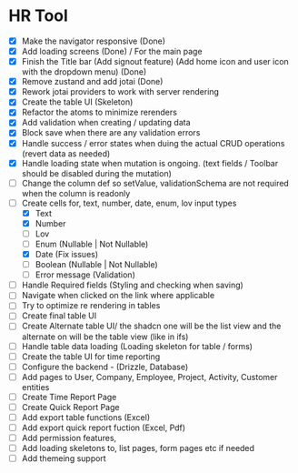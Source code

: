 # HR Tool

- [x] Make the navigator responsive (Done)
- [x] Add loading screens (Done) / For the main page
- [x] Finish the Title bar (Add signout feature) (Add home icon and user icon with the dropdown menu) (Done)
- [x] Remove zustand and add jotai (Done)
- [x] Rework jotai providers to work with server rendering
- [x] Create the table UI (Skeleton)
- [x] Refactor the atoms to minimize rerenders
- [x] Add validation when creating / updating data
- [x] Block save when there are any validation errors
- [x] Handle success / error states when duing the actual CRUD operations (revert data as needed)
- [x] Handle loading state when mutation is ongoing. (text fields / Toolbar should be disabled during the mutation)
- [ ] Change the column def so setValue, validationSchema are not required when the column is readonly
- [ ] Create cells for, text, number, date, enum, lov input types
  - [x] Text
  - [x] Number
  - [ ] Lov
  - [ ] Enum (Nullable | Not Nullable)
  - [x] Date (Fix issues)
  - [ ] Boolean (Nullable | Not Nullable)
  - [ ] Error message (Validation)
- [ ] Handle Required fields (Styling and checking when saving)
- [ ] Navigate when clicked on the link where applicable 
- [ ] Try to optimize re rendering in tables
- [ ] Create final table UI
- [ ] Create Alternate table UI/ the shadcn one will be the list view and the alternate on will be the table view (like in ifs)
- [ ] Handle table data loading (Loading skeleton for table / forms)
- [ ] Create the table UI for time reporting
- [ ] Configure the backend - (Drizzle, Database)
- [ ] Add pages to User, Company, Employee, Project, Activity, Customer entities
- [ ] Create Time Report Page
- [ ] Create Quick Report Page
- [ ] Add export table functions (Excel)
- [ ] Add export quick report fuction (Excel, Pdf)
- [ ] Add permission features,
- [ ] Add loading skeletons to, list pages, form pages etc if needed
- [ ] Add themeing support
